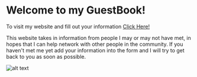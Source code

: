 <h1>Welcome to my GuestBook!</h1>

<span>To visit my website and fill out your information </span>
<a href="http://bchadwick.greenriverdev.com/305/guestbook/index.php">Click Here!<a>
  
<p>This website takes in information from people I may or may not have met, in hopes that I can help network with other people in the community. If you haven't met me yet add your information into the form and I will try to get back to you as soon as possible.</p>

![alt text](https://github.com/bchadwic/triangle-illusion/blob/main/adminpage?raw=true)
